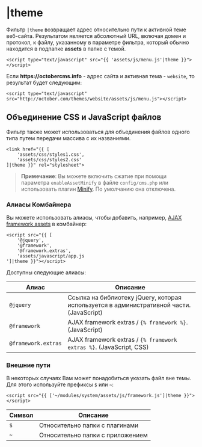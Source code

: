 # |theme

Фильтр `|theme` возвращает адрес относительно пути к активной теме веб-сайта. Результатом является абсолютный URL, включая домен и протокол, к файлу, указанному в параметре фильтра, который обычно находится в подпапке **assets** в папке с темой.

    <script type="text/javascript" src="{{ 'assets/js/menu.js'|theme }}"></script>

Если __https://octobercms.info__ - адрес сайта и активная тема - `website`, то результат будет следующим:

    <script type="text/javascript" src="http://october.com/themes/website/assets/js/menu.js"></script>

<a name="combine-css-javascript"></a>
## Объединение CSS и JavaScript файлов

Фильтр также может использоваться для объединения файлов одного типа путем передачи массива с их названиями.

    <link href="{{ [
        'assets/css/styles1.css',
        'assets/css/styles2.css'
    ]|theme }}" rel="stylesheet">

> **Примечание**: Вы можете включить сжатие при помощи параметра `enableAssetMinify` в файле
 `config/cms.php` или использовать плагин [Minify](http://octobercms.com/plugin/xeor-minify). По умолчанию она отключена.

<a name="combiner-aliases"></a>
### Алиасы Комбайнера

Вы можете использовать алиасы, чтобы добавить, например, [AJAX framework assets](./cms-ajax#introduction) в комбайнер:

    <script src="{{ [
        '@jquery',
        '@framework',
        '@framework.extras',
        'assets/javascript/app.js
    ']|theme }}"></script>

Доступны следующие алиасы:

Алиас | Описание
------------- | -------------
`@jquery` | Ссылка на библиотеку jQuery, которая используется в административной части. (JavaScript)
`@framework` | AJAX framework extras / `{% framework %}`. (JavaScript)
`@framework.extras` | AJAX framework extras / `{% framework extras %}`. (JavaScript, CSS)

<a name="external-combiner-paths"></a>
### Внешние пути

В некоторых случаях Вам может понадобиться указать файл вне темы. Для этого используйте префиксы `$` или `~`:

    <script src="{{ ['~/modules/system/assets/js/framework.js']|theme }}"></script>

Символ | Описание
------------- | -------------
`$` | Относительно папки с плагинами
`~` | Относительно папки с приложением
